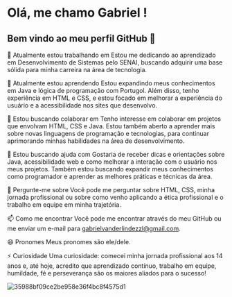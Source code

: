 # Olá, me chamo Gabriel ! 
## Bem vindo ao meu perfil GitHub 👋
<!--
**GabrielVanderlinde/GabrielVanderlinde** is a ✨ _special_ ✨ repository because its `README.md` (this file) appears on your GitHub profile.
-->

🔭 Atualmente estou trabalhando em
Estou me dedicando ao aprendizado em Desenvolvimento de Sistemas pelo SENAI, buscando adquirir uma base sólida para minha carreira na área de tecnologia.

🌱 Atualmente estou aprendendo
Estou expandindo meus conhecimentos em Java e lógica de programação com Portugol. Além disso, tenho experiência em HTML e CSS, e estou focado em melhorar a experiência do usuário e a acessibilidade nos sites que desenvolvo.

👯 Estou buscando colaborar em
Tenho interesse em colaborar em projetos que envolvam HTML, CSS e Java. Estou também aberto a aprender mais sobre novas linguagens de programação e tecnologias, para continuar aprimorando minhas habilidades na área de desenvolvimento.

🤔 Estou buscando ajuda com
Gostaria de receber dicas e orientações sobre Java, acessibilidade web e como melhorar a interação com o usuário nos meus projetos. Também estou buscando expandir meus conhecimentos como programador e aprender as melhores práticas e técnicas da área.

💬 Pergunte-me sobre
Você pode me perguntar sobre HTML, CSS, minha jornada profissional ou sobre como venho aplicando a ética profissional e o trabalho em equipe em minha trajetória.

📫 Como me encontrar
Você pode me encontrar através do meu GitHub ou me enviar um e-mail para gabrielvanderlindezzl@gmail.com.

😄 Pronomes
Meus pronomes são ele/dele.

⚡ Curiosidade
Uma curiosidade: comecei minha jornada profissional aos 14 anos e, até hoje, acredito que aprendizado contínuo, trabalho em equipe, humildade, fé e perseverança são os maiores aliados para o sucesso!

![35988bf09ce2be958e36f4bc8f4575d1](https://github.com/user-attachments/assets/d3f13bd4-c266-4c8d-9716-13819f3d73f2)

